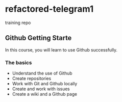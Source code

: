 # refactored-telegram1
training repo
## Github Getting Starte
In this course, you will learn to use Github successfully.

### The basics
- Understand the use of Github
- Create repositories
- Work with Git and Github locally
- Create and work with issues
- Create a wiki and a Github page

